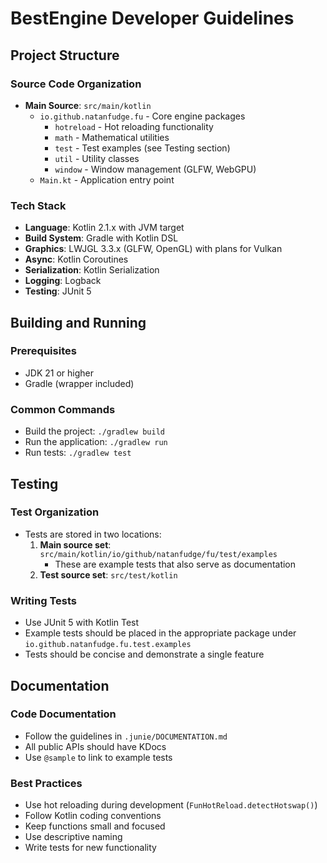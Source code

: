 # BestEngine Developer Guidelines

## Project Structure

### Source Code Organization
- **Main Source**: `src/main/kotlin`
  - `io.github.natanfudge.fu` - Core engine packages
    - `hotreload` - Hot reloading functionality
    - `math` - Mathematical utilities
    - `test` - Test examples (see Testing section)
    - `util` - Utility classes
    - `window` - Window management (GLFW, WebGPU)
  - `Main.kt` - Application entry point

### Tech Stack
- **Language**: Kotlin 2.1.x with JVM target
- **Build System**: Gradle with Kotlin DSL
- **Graphics**: LWJGL 3.3.x (GLFW, OpenGL) with plans for Vulkan
- **Async**: Kotlin Coroutines
- **Serialization**: Kotlin Serialization
- **Logging**: Logback
- **Testing**: JUnit 5

## Building and Running

### Prerequisites
- JDK 21 or higher
- Gradle (wrapper included)

### Common Commands
- Build the project: `./gradlew build`
- Run the application: `./gradlew run`
- Run tests: `./gradlew test`

## Testing

### Test Organization
- Tests are stored in two locations:
  1. **Main source set**: `src/main/kotlin/io/github/natanfudge/fu/test/examples`
     - These are example tests that also serve as documentation
  2. **Test source set**: `src/test/kotlin`

### Writing Tests
- Use JUnit 5 with Kotlin Test
- Example tests should be placed in the appropriate package under `io.github.natanfudge.fu.test.examples`
- Tests should be concise and demonstrate a single feature

## Documentation

### Code Documentation
- Follow the guidelines in `.junie/DOCUMENTATION.md`
- All public APIs should have KDocs
- Use `@sample` to link to example tests

### Best Practices
- Use hot reloading during development (`FunHotReload.detectHotswap()`)
- Follow Kotlin coding conventions
- Keep functions small and focused
- Use descriptive naming
- Write tests for new functionality
